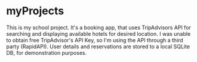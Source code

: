 # myProjects
This is my school project. It's a booking app, that uses TripAdvisors API for searching and displaying available hotels for desired location.
I was unable to obtain free TripAdvisor's API Key, so I'm using the API through a third party (RapidAPI). 
User details and reservations are stored to a local SQLite DB, for demonstration purposes. 

